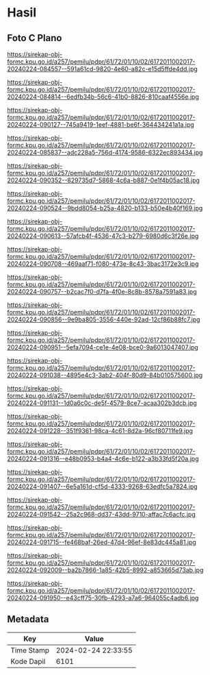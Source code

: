 # Hasil

## Foto C Plano

https://sirekap-obj-formc.kpu.go.id/a257/pemilu/pdpr/61/72/01/10/02/6172011002017-20240224-084557--591a61cd-9820-4e60-a82c-e15d5ffde4dd.jpg

https://sirekap-obj-formc.kpu.go.id/a257/pemilu/pdpr/61/72/01/10/02/6172011002017-20240224-084814--6edfb34b-56c6-41b0-8826-810caaf4556e.jpg

https://sirekap-obj-formc.kpu.go.id/a257/pemilu/pdpr/61/72/01/10/02/6172011002017-20240224-090127--745a9419-1eef-4881-be6f-364434241a1a.jpg

https://sirekap-obj-formc.kpu.go.id/a257/pemilu/pdpr/61/72/01/10/02/6172011002017-20240224-085837--adc228a5-756d-4174-9586-6322ec893434.jpg

https://sirekap-obj-formc.kpu.go.id/a257/pemilu/pdpr/61/72/01/10/02/6172011002017-20240224-090352--829735d7-5868-4c6a-b887-0e1f4b05ac18.jpg

https://sirekap-obj-formc.kpu.go.id/a257/pemilu/pdpr/61/72/01/10/02/6172011002017-20240224-090524--9bdd8054-b25a-4820-b133-b50e4b40f169.jpg

https://sirekap-obj-formc.kpu.go.id/a257/pemilu/pdpr/61/72/01/10/02/6172011002017-20240224-090613--57afcb4f-4536-47c3-b279-6980d6c3f26e.jpg

https://sirekap-obj-formc.kpu.go.id/a257/pemilu/pdpr/61/72/01/10/02/6172011002017-20240224-090708--469aaf71-f080-473e-8c43-3bac3172e3c9.jpg

https://sirekap-obj-formc.kpu.go.id/a257/pemilu/pdpr/61/72/01/10/02/6172011002017-20240224-090757--b2cac7f0-d7fa-4f0e-8c8b-8578a7591a83.jpg

https://sirekap-obj-formc.kpu.go.id/a257/pemilu/pdpr/61/72/01/10/02/6172011002017-20240224-090856--9e9ba805-3556-440e-92ad-12cf86b88fc7.jpg

https://sirekap-obj-formc.kpu.go.id/a257/pemilu/pdpr/61/72/01/10/02/6172011002017-20240224-090951--5efa7094-ce1e-4e08-bce0-9a6013047407.jpg

https://sirekap-obj-formc.kpu.go.id/a257/pemilu/pdpr/61/72/01/10/02/6172011002017-20240224-091038--4895e4c3-3ab2-404f-80d9-84b010575600.jpg

https://sirekap-obj-formc.kpu.go.id/a257/pemilu/pdpr/61/72/01/10/02/6172011002017-20240224-091131--1d0a6c0c-de5f-4579-8ce7-acaa302b3dcb.jpg

https://sirekap-obj-formc.kpu.go.id/a257/pemilu/pdpr/61/72/01/10/02/6172011002017-20240224-091228--351f9361-98ca-4c61-8d2a-96cf80711fe9.jpg

https://sirekap-obj-formc.kpu.go.id/a257/pemilu/pdpr/61/72/01/10/02/6172011002017-20240224-091316--e48b0953-b4a4-4c6e-b122-a3b33fd5f20a.jpg

https://sirekap-obj-formc.kpu.go.id/a257/pemilu/pdpr/61/72/01/10/02/6172011002017-20240224-091407--6e5a161d-cf5d-4333-9268-63edfc5a7824.jpg

https://sirekap-obj-formc.kpu.go.id/a257/pemilu/pdpr/61/72/01/10/02/6172011002017-20240224-091542--25a2c968-dd37-43dd-9710-affac7c6acfc.jpg

https://sirekap-obj-formc.kpu.go.id/a257/pemilu/pdpr/61/72/01/10/02/6172011002017-20240224-091715--fe468baf-26ed-47d4-96ef-8e83dc445a81.jpg

https://sirekap-obj-formc.kpu.go.id/a257/pemilu/pdpr/61/72/01/10/02/6172011002017-20240224-092009--ba2b7866-1a85-42b5-8992-a853665d73ab.jpg

https://sirekap-obj-formc.kpu.go.id/a257/pemilu/pdpr/61/72/01/10/02/6172011002017-20240224-091950--e43cff75-30fb-4293-a7a6-964055c4adb6.jpg


## Metadata

| Key        | Value               |
| ---------- | ------------------- |
| Time Stamp | 2024-02-24 22:33:55 |
| Kode Dapil | 6101                |



